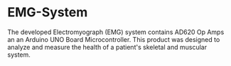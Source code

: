 # EMG-System
The developed Electromyograph (EMG) system contains AD620 Op Amps an an Arduino UNO Board Microcontroller. This product was designed to analyze and measure the health of a patient's skeletal and muscular system.
